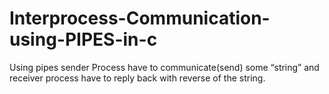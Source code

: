 Interprocess-Communication-using-PIPES-in-c
===========================================

Using pipes sender Process have to communicate(send) some “string” and receiver process have to reply back with reverse of the string.
